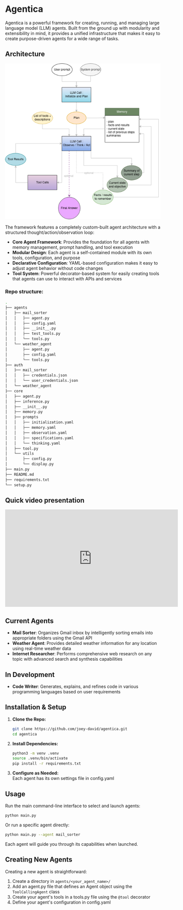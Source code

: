 # Agentica

Agentica is a powerful framework for creating, running, and managing large language model (LLM) agents. Built from the ground up with modularity and extensibility in mind, it provides a unified infrastructure that makes it easy to create purpose-driven agents for a wide range of tasks.

## Architecture

![Agentica Architecture Diagram](agent_schema.png)

The framework features a completely custom-built agent architecture with a structured thought/action/observation loop:

- **Core Agent Framework**: Provides the foundation for all agents with memory management, prompt handling, and tool execution
- **Modular Design**: Each agent is a self-contained module with its own tools, configuration, and purpose
- **Declarative Configuration**: YAML-based configuration makes it easy to adjust agent behavior without code changes
- **Tool System**: Powerful decorator-based system for easily creating tools that agents can use to interact with APIs and services

### Repo structure:
```bash
.
├── agents
│   ├── mail_sorter
│   │   ├── agent.py
│   │   ├── config.yaml
│   │   ├── __init__.py
│   │   ├── test_tools.py
│   │   └── tools.py
│   └── weather_agent
│       ├── agent.py
│       ├── config.yaml
│       └── tools.py
├── auth
│   ├── mail_sorter
│   │   ├── credentials.json
│   │   └── user_credentials.json
│   └── weather_agent
├── core
│   ├── agent.py
│   ├── inference.py
│   ├── __init__.py
│   ├── memory.py
│   ├── prompts
│   │   ├── initialization.yaml
│   │   ├── memory.yaml
│   │   ├── observation.yaml
│   │   ├── specifications.yaml
│   │   └── thinking.yaml
│   ├── tool.py
│   └── utils
│       ├── config.py
│       └── display.py
├── main.py
├── README.md
├── requirements.txt
└── setup.py
```

## Quick video presentation

<iframe width="560" height="315" src="https://www.youtube.com/embed/WVGzbLHz_uI" title="Agentica Presentation" frameborder="0" allow="accelerometer; autoplay; clipboard-write; encrypted-media; gyroscope; picture-in-picture" allowfullscreen></iframe>

## Current Agents

- **Mail Sorter**: Organizes Gmail inbox by intelligently sorting emails into appropriate folders using the Gmail API
- **Weather Agent**: Provides detailed weather information for any location using real-time weather data
- **Internet Researcher**: Performs comprehensive web research on any topic with advanced search and synthesis capabilities

## In Development
- **Code Writer**: Generates, explains, and refines code in various programming languages based on user requirements

## Installation & Setup

1. **Clone the Repo:**
   ```bash
   git clone https://github.com/joey-david/agentica.git
   cd agentica
   ```

2. **Install Dependencies:**
   ```bash
   python3 -m venv .venv
   source .venv/bin/activate
   pip install -r requirements.txt
   ```

3. **Configure as Needed:**  
   Each agent has its own settings file in config.yaml

## Usage

Run the main command-line interface to select and launch agents:

```bash
python main.py
```

Or run a specific agent directly:

```bash
python main.py --agent mail_sorter
```

Each agent will guide you through its capabilities when launched.

## Creating New Agents

Creating a new agent is straightforward:

1. Create a directory in `agents/<your_agent_name>/`
2. Add an agent.py file that defines an Agent object using the `ToolCallingAgent` class
3. Create your agent's tools in a tools.py file using the `@tool` decorator
4. Define your agent's configuration in config.yaml